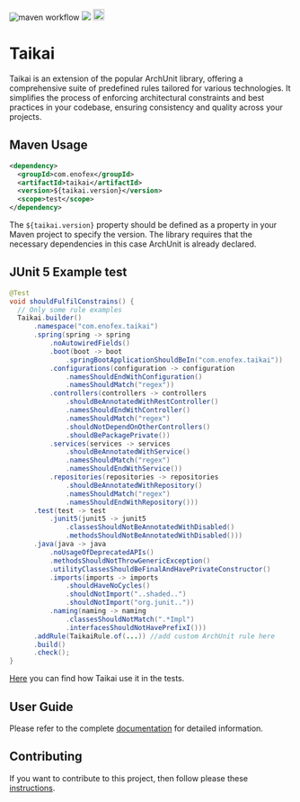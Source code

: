 ![maven workflow](https://github.com/enofex/taikai/actions/workflows/maven.yml/badge.svg) [![](https://img.shields.io/badge/Java%20Version-21-orange)](/pom.xml)
<img height="20" src="https://sonarcloud.io/images/project_badges/sonarcloud-orange.svg">
# Taikai

Taikai is an extension of the popular ArchUnit library, offering a comprehensive suite of predefined rules tailored for various technologies. It simplifies the process of enforcing architectural constraints and best practices in your codebase, ensuring consistency and quality across your projects.

Maven Usage
-------------------

```xml
<dependency>
  <groupId>com.enofex</groupId>
  <artifactId>taikai</artifactId>
  <version>${taikai.version}</version>
  <scope>test</scope>
</dependency>
```

The `${taikai.version}` property should be defined as a property in your Maven project to specify the version. The library requires that the necessary dependencies in this case ArchUnit is already declared.

JUnit 5 Example test
-------------------

```java
@Test
void shouldFulfilConstrains() {
  // Only some rule examples
  Taikai.builder()
      .namespace("com.enofex.taikai")
      .spring(spring -> spring
          .noAutowiredFields()
          .boot(boot -> boot
              .springBootApplicationShouldBeIn("com.enofex.taikai"))
          .configurations(configuration -> configuration
              .namesShouldEndWithConfiguration()
              .namesShouldMatch("regex"))
          .controllers(controllers -> controllers
              .shouldBeAnnotatedWithRestController()
              .namesShouldEndWithController()
              .namesShouldMatch("regex")
              .shouldNotDependOnOtherControllers()
              .shouldBePackagePrivate())
          .services(services -> services
              .shouldBeAnnotatedWithService()
              .namesShouldMatch("regex")
              .namesShouldEndWithService())
          .repositories(repositories -> repositories
              .shouldBeAnnotatedWithRepository()
              .namesShouldMatch("regex")
              .namesShouldEndWithRepository()))
      .test(test -> test
          .junit5(junit5 -> junit5
              .classesShouldNotBeAnnotatedWithDisabled()
              .methodsShouldNotBeAnnotatedWithDisabled()))
      .java(java -> java
          .noUsageOfDeprecatedAPIs()
          .methodsShouldNotThrowGenericException()
          .utilityClassesShouldBeFinalAndHavePrivateConstructor()
          .imports(imports -> imports
              .shouldHaveNoCycles()
              .shouldNotImport("..shaded..")
              .shouldNotImport("org.junit.."))
          .naming(naming -> naming
              .classesShouldNotMatch(".*Impl")
              .interfacesShouldNotHavePrefixI()))
      .addRule(TaikaiRule.of(...)) //add custom ArchUnit rule here
      .build()
      .check();
}
```
[Here](https://github.com/enofex/taikai/blob/main/src/test/java/com/enofex/taikai/ArchitectureTest.java)  you can find how Taikai use it in the tests.

## User Guide

Please refer to the complete [documentation](https://github.com/enofex/taikai/blob/main/docs/USERGUIDE.md) for detailed information.

## Contributing

If you want to contribute to this project, then follow please
these [instructions](https://github.com/enofex/taikai/blob/main/CONTRIBUTING.md).
